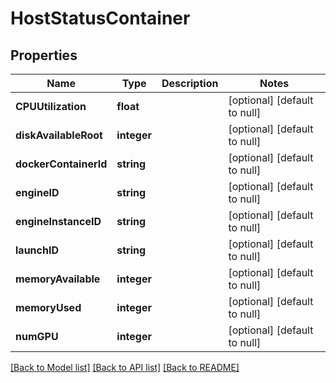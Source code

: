 # HostStatusContainer

## Properties
Name | Type | Description | Notes
------------ | ------------- | ------------- | -------------
**CPUUtilization** | **float** |  | [optional] [default to null]
**diskAvailableRoot** | **integer** |  | [optional] [default to null]
**dockerContainerId** | **string** |  | [optional] [default to null]
**engineID** | **string** |  | [optional] [default to null]
**engineInstanceID** | **string** |  | [optional] [default to null]
**launchID** | **string** |  | [optional] [default to null]
**memoryAvailable** | **integer** |  | [optional] [default to null]
**memoryUsed** | **integer** |  | [optional] [default to null]
**numGPU** | **integer** |  | [optional] [default to null]

[[Back to Model list]](../README.md#documentation-for-models) [[Back to API list]](../README.md#documentation-for-api-endpoints) [[Back to README]](../README.md)


